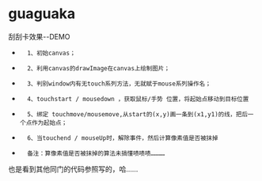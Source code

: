 # guaguaka

刮刮卡效果--DEMO

*       1、初始canvas；
*       2、利用canvas的drawImage在canvas上绘制图片；
*       3、判别window内有无touch系列方法，无就赋于mouse系列操作名；
*       4、touchstart / mousedown ，获取鼠标/手势 位置，将起始点移动到目标位置
*       5、绑定 touchmove/mousemove,从start的(x,y)画一条到(x1,y1)的线，把后一个点作为起始点；
*       6、当touchend / mouseUp时，解除事件，然后计算像素值是否被抹掉
*       备注：算像素值是否被抹掉的算法未搞懂啧啧啧…………

也是看到其他同门的代码参照写的，哈……
